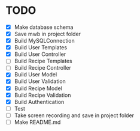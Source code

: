# TODO

-   [x] Make database schema
-   [x] Save mwb in project folder
-   [x] Build MySQLConnection
-   [x] Build User Templates
-   [x] Build User Controller
-   [ ] Build Recipe Templates
-   [ ] Build Recipe Controller
-   [x] Build User Model
-   [x] Build User Validation
-   [x] Build Recipe Model
-   [x] Build Recipe Validation
-   [x] Build Authentication
-   [ ] Test
-   [ ] Take screen recording and save in project folder
-   [ ] Make README.md
